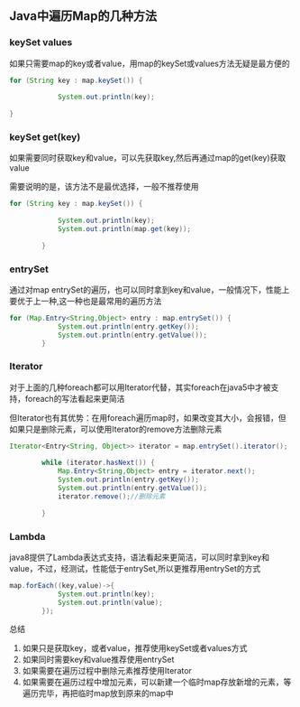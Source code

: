 ## Java中遍历Map的几种方法

### **keySet values**

如果只需要map的key或者value，用map的keySet或values方法无疑是最方便的

```java
for (String key : map.keySet()) {
			
			System.out.println(key);
			
}
```

### **keySet get(key)**

如果需要同时获取key和value，可以先获取key,然后再通过map的get(key)获取value

需要说明的是，该方法不是最优选择，一般不推荐使用

```java
for (String key : map.keySet()) {
			
			System.out.println(key);
			System.out.println(map.get(key));
			
		}
```

### **entrySet**

通过对map entrySet的遍历，也可以同时拿到key和value，一般情况下，性能上要优于上一种,这一种也是最常用的遍历方法

```java
for (Map.Entry<String,Object> entry : map.entrySet()) {
			System.out.println(entry.getKey());
			System.out.println(entry.getValue());
		}
```

### **Iterator**

对于上面的几种foreach都可以用Iterator代替，其实foreach在java5中才被支持，foreach的写法看起来更简洁

但Iterator也有其优势：在用foreach遍历map时，如果改变其大小，会报错，但如果只是删除元素，可以使用Iterator的remove方法删除元素

```java
Iterator<Entry<String, Object>> iterator = map.entrySet().iterator();
		
		while (iterator.hasNext()) {
			Map.Entry<String,Object> entry = iterator.next();
			System.out.println(entry.getKey());
			System.out.println(entry.getValue());
			iterator.remove();//删除元素
			
		}
```

### **Lambda**

java8提供了Lambda表达式支持，语法看起来更简洁，可以同时拿到key和value，不过，经测试，性能低于entrySet,所以更推荐用entrySet的方式

```java
map.forEach((key,value)->{
			System.out.println(key);
			System.out.println(value);
		});
```



总结

1. 如果只是获取key，或者value，推荐使用keySet或者values方式
2. 如果同时需要key和value推荐使用entrySet
3. 如果需要在遍历过程中删除元素推荐使用Iterator
4. 如果需要在遍历过程中增加元素，可以新建一个临时map存放新增的元素，等遍历完毕，再把临时map放到原来的map中












